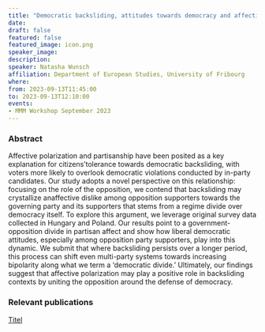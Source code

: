 ```yaml
---
title: "Democratic backsliding, attitudes towards democracy and affective polarization"
date:
draft: false
featured: false
featured_image: icon.png
speaker_image:
description:
speaker: Natasha Wunsch
affiliation: Department of European Studies, University of Fribourg
where:
from: 2023-09-13T11:45:00
to: 2023-09-13T12:10:00
events:
- MMM Workshop September 2023
---
```


### Abstract

Affective polarization and partisanship have been posited as a key explanation for citizens’tolerance towards democratic backsliding, with voters more likely to overlook democratic violations conducted by in-party candidates. Our study adopts a novel perspective on this relationship: focusing on the role of the opposition, we contend that backsliding may crystallize anaffective dislike among opposition supporters towards the governing party and its supporters that stems from a regime divide over democracy itself. To explore this argument, we leverage original survey data collected in Hungary and Poland. Our results point to a government-opposition divide in partisan affect and show how liberal democratic attitudes, especially among opposition party supporters, play into this dynamic. We submit that where backsliding persists over a longer period, this process can shift even multi-party systems towards increasing bipolarity along what we term a ‘democratic divide.’ Ultimately, our findings suggest that affective polarization may play a positive role in backsliding contexts by uniting the opposition around the defense of democracy.


### Relevant publications 

[Titel](Leifeld.pdf)
